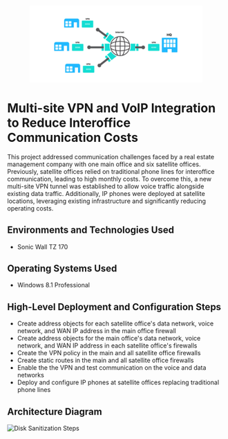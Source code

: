 <p align="center">
<img src="assets/multi-site-vpn-logo.svg" width="400px" alt="Multi-Site VPN Logo" />
</p>

# Multi-site VPN and VoIP Integration to Reduce Interoffice Communication Costs
This project addressed communication challenges faced by a real estate management company with one main office and six satellite offices. Previously, satellite offices relied on traditional phone lines for interoffice communication, leading to high monthly costs. To overcome this, a new multi-site VPN tunnel was established to allow voice traffic alongside existing data traffic. Additionally, IP phones were deployed at satellite locations, leveraging existing infrastructure and significantly reducing operating costs.

## Environments and Technologies Used

- Sonic Wall TZ 170

## Operating Systems Used
- Windows 8.1 Professional

## High-Level Deployment and Configuration Steps

- Create address objects for each satellite office's data network, voice network, and WAN IP address in the main office firewall
- Create address objects for the main office's data network, voice network, and WAN IP address in each satellite office's firewalls
- Create the VPN policy in the main and all satellite office firewalls
- Create static routes in the main and all satellite office firewalls
- Enable the the VPN and test communication on the voice and data networks
- Deploy and configure IP phones at satellite offices replacing traditional phone lines

<h2>Architecture Diagram</h2>

<p>
<img src="https://i.imgur.com/DJmEXEB.png" height="80%" width="80%" alt="Disk Sanitization Steps"/>
</p>
